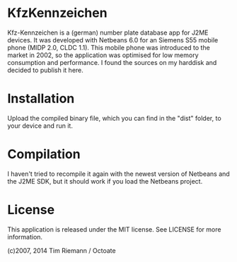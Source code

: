 KfzKennzeichen
==============

Kfz-Kennzeichen is a (german) number plate database app for J2ME devices. It was developed with
Netbeans 6.0 for an Siemens S55 mobile phone (MIDP 2.0, CLDC 1.1). This mobile phone was introduced
to the market in 2002, so the application was optimised for low memory consumption and performance.
I found the sources on my harddisk and decided to publish it here.


Installation
============

Upload the compiled binary file, which you can find in the "dist" folder, to your device and run it.


Compilation
===========

I haven't tried to recompile it again with the newest version of Netbeans and the J2ME SDK, but
it should work if you load the Netbeans project.


License
=======

This application is released under the MIT license. See LICENSE for more information.


(c)2007, 2014 Tim Riemann / Octoate